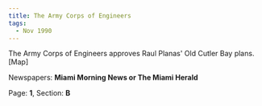 ```yaml
---  
title: The Army Corps of Engineers  
tags:  
  - Nov 1990  
---  
```

  
The Army Corps of Engineers approves Raul Planas' Old Cutler Bay plans. [Map]  
  
Newspapers: **Miami Morning News or The Miami Herald**  
  
Page: **1**, Section: **B** 
